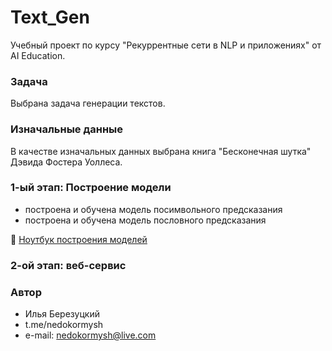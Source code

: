 # Text_Gen

Учебный проект по курсу "Рекуррентные сети в NLP и приложениях" от AI Education.

### Задача

Выбрана задача генерации текстов. 

### Изначальные данные

В качестве изначальных данных выбрана книга "Бесконечная шутка" Дэвида Фостера Уоллеса.

### 1-ый этап: Построение модели

* построена и обучена модель посимвольного предсказания
* построена и обучена модель пословного предсказания

🔭 [Ноутбук построения моделей](https://github.com/nedokormysh/Text_Gen_RNN/blob/model/LSTM_char_word_Inf_Joke.ipynb) 


### 2-ой этап: веб-сервис



### Автор 
* Илья Березуцкий
* t.me/nedokormysh
* e-mail: nedokormysh@live.com
